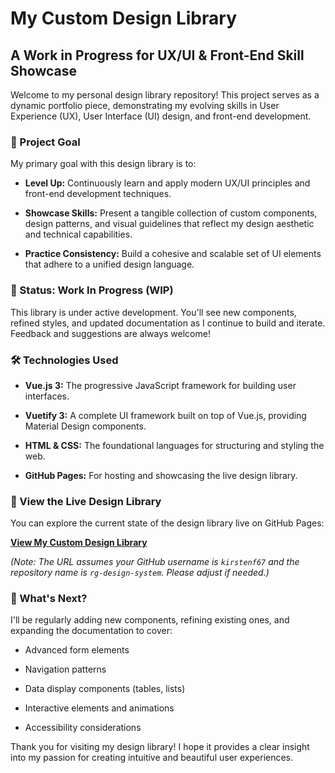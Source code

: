 # My Custom Design Library

## A Work in Progress for UX/UI & Front-End Skill Showcase

Welcome to my personal design library repository! This project serves as a dynamic portfolio piece, demonstrating my evolving skills in User Experience (UX), User Interface (UI) design, and front-end development.

### 🌟 Project Goal

My primary goal with this design library is to:

* **Level Up:** Continuously learn and apply modern UX/UI principles and front-end development techniques.

* **Showcase Skills:** Present a tangible collection of custom components, design patterns, and visual guidelines that reflect my design aesthetic and technical capabilities.

* **Practice Consistency:** Build a cohesive and scalable set of UI elements that adhere to a unified design language.

### 🚧 Status: Work In Progress (WIP)

This library is under active development. You'll see new components, refined styles, and updated documentation as I continue to build and iterate. Feedback and suggestions are always welcome!

### 🛠️ Technologies Used

* **Vue.js 3:** The progressive JavaScript framework for building user interfaces.

* **Vuetify 3:** A complete UI framework built on top of Vue.js, providing Material Design components.

* **HTML & CSS:** The foundational languages for structuring and styling the web.

* **GitHub Pages:** For hosting and showcasing the live design library.

### 👀 View the Live Design Library

You can explore the current state of the design library live on GitHub Pages:

[**View My Custom Design Library**](https://kirstenf67.github.io/rg-design-system/)

*(Note: The URL assumes your GitHub username is `kirstenf67` and the repository name is `rg-design-system`. Please adjust if needed.)*

### 🚀 What's Next?

I'll be regularly adding new components, refining existing ones, and expanding the documentation to cover:

* Advanced form elements

* Navigation patterns

* Data display components (tables, lists)

* Interactive elements and animations

* Accessibility considerations

Thank you for visiting my design library! I hope it provides a clear insight into my passion for creating intuitive and beautiful user experiences.

